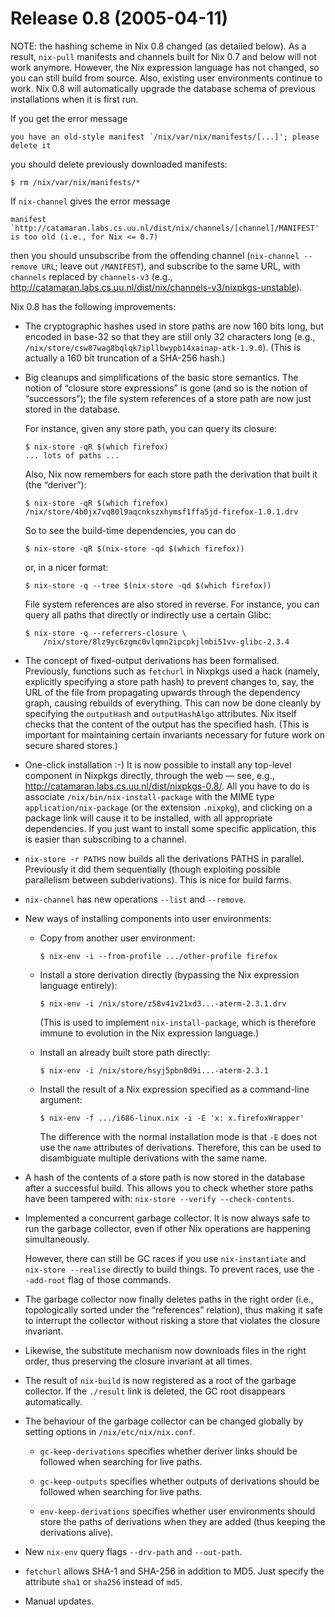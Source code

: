 # Release 0.8 (2005-04-11)

NOTE: the hashing scheme in Nix 0.8 changed (as detailed below). As a
result, `nix-pull` manifests and channels built for Nix 0.7 and below
will not work anymore. However, the Nix expression language has not
changed, so you can still build from source. Also, existing user
environments continue to work. Nix 0.8 will automatically upgrade the
database schema of previous installations when it is first run.

If you get the error message

    you have an old-style manifest `/nix/var/nix/manifests/[...]'; please
    delete it

you should delete previously downloaded manifests:

    $ rm /nix/var/nix/manifests/*

If `nix-channel` gives the error message

    manifest `http://catamaran.labs.cs.uu.nl/dist/nix/channels/[channel]/MANIFEST'
    is too old (i.e., for Nix <= 0.7)

then you should unsubscribe from the offending channel (`nix-channel
--remove
URL`; leave out `/MANIFEST`), and subscribe to the same URL, with
`channels` replaced by `channels-v3` (e.g.,
<http://catamaran.labs.cs.uu.nl/dist/nix/channels-v3/nixpkgs-unstable>).

Nix 0.8 has the following improvements:

  - The cryptographic hashes used in store paths are now 160 bits long,
    but encoded in base-32 so that they are still only 32 characters
    long (e.g.,
    `/nix/store/csw87wag8bqlqk7ipllbwypb14xainap-atk-1.9.0`). (This is
    actually a 160 bit truncation of a SHA-256 hash.)

  - Big cleanups and simplifications of the basic store semantics. The
    notion of “closure store expressions” is gone (and so is the notion
    of “successors”); the file system references of a store path are now
    just stored in the database.
    
    For instance, given any store path, you can query its closure:
    
        $ nix-store -qR $(which firefox)
        ... lots of paths ...
    
    Also, Nix now remembers for each store path the derivation that
    built it (the “deriver”):
    
        $ nix-store -qR $(which firefox)
        /nix/store/4b0jx7vq80l9aqcnkszxhymsf1ffa5jd-firefox-1.0.1.drv
    
    So to see the build-time dependencies, you can do
    
        $ nix-store -qR $(nix-store -qd $(which firefox))
    
    or, in a nicer format:
    
        $ nix-store -q --tree $(nix-store -qd $(which firefox))
    
    File system references are also stored in reverse. For instance, you
    can query all paths that directly or indirectly use a certain Glibc:
    
        $ nix-store -q --referrers-closure \
            /nix/store/8lz9yc6zgmc0vlqmn2ipcpkjlmbi51vv-glibc-2.3.4

  - The concept of fixed-output derivations has been formalised.
    Previously, functions such as `fetchurl` in Nixpkgs used a hack
    (namely, explicitly specifying a store path hash) to prevent changes
    to, say, the URL of the file from propagating upwards through the
    dependency graph, causing rebuilds of everything. This can now be
    done cleanly by specifying the `outputHash` and `outputHashAlgo`
    attributes. Nix itself checks that the content of the output has the
    specified hash. (This is important for maintaining certain
    invariants necessary for future work on secure shared stores.)

  - One-click installation :-) It is now possible to install any
    top-level component in Nixpkgs directly, through the web — see,
    e.g., <http://catamaran.labs.cs.uu.nl/dist/nixpkgs-0.8/>. All you
    have to do is associate `/nix/bin/nix-install-package` with the MIME
    type `application/nix-package` (or the extension `.nixpkg`), and
    clicking on a package link will cause it to be installed, with all
    appropriate dependencies. If you just want to install some specific
    application, this is easier than subscribing to a channel.

  - `nix-store -r
            PATHS` now builds all the derivations PATHS in parallel. Previously
    it did them sequentially (though exploiting possible parallelism
    between subderivations). This is nice for build farms.

  - `nix-channel` has new operations `--list` and `--remove`.

  - New ways of installing components into user environments:
    
      - Copy from another user environment:
        
            $ nix-env -i --from-profile .../other-profile firefox
    
      - Install a store derivation directly (bypassing the Nix
        expression language entirely):
        
            $ nix-env -i /nix/store/z58v41v21xd3...-aterm-2.3.1.drv
        
        (This is used to implement `nix-install-package`, which is
        therefore immune to evolution in the Nix expression language.)
    
      - Install an already built store path directly:
        
            $ nix-env -i /nix/store/hsyj5pbn0d9i...-aterm-2.3.1
    
      - Install the result of a Nix expression specified as a
        command-line argument:
        
            $ nix-env -f .../i686-linux.nix -i -E 'x: x.firefoxWrapper'
        
        The difference with the normal installation mode is that `-E`
        does not use the `name` attributes of derivations. Therefore,
        this can be used to disambiguate multiple derivations with the
        same name.

  - A hash of the contents of a store path is now stored in the database
    after a successful build. This allows you to check whether store
    paths have been tampered with: `nix-store
            --verify --check-contents`.

  - Implemented a concurrent garbage collector. It is now always safe to
    run the garbage collector, even if other Nix operations are
    happening simultaneously.
    
    However, there can still be GC races if you use `nix-instantiate`
    and `nix-store
                    --realise` directly to build things. To prevent races, use the
    `--add-root` flag of those commands.

  - The garbage collector now finally deletes paths in the right order
    (i.e., topologically sorted under the “references” relation), thus
    making it safe to interrupt the collector without risking a store
    that violates the closure invariant.

  - Likewise, the substitute mechanism now downloads files in the right
    order, thus preserving the closure invariant at all times.

  - The result of `nix-build` is now registered as a root of the garbage
    collector. If the `./result` link is deleted, the GC root disappears
    automatically.

  - The behaviour of the garbage collector can be changed globally by
    setting options in `/nix/etc/nix/nix.conf`.
    
      - `gc-keep-derivations` specifies whether deriver links should be
        followed when searching for live paths.
    
      - `gc-keep-outputs` specifies whether outputs of derivations
        should be followed when searching for live paths.
    
      - `env-keep-derivations` specifies whether user environments
        should store the paths of derivations when they are added (thus
        keeping the derivations alive).

  - New `nix-env` query flags `--drv-path` and `--out-path`.

  - `fetchurl` allows SHA-1 and SHA-256 in addition to MD5. Just specify
    the attribute `sha1` or `sha256` instead of `md5`.

  - Manual updates.

